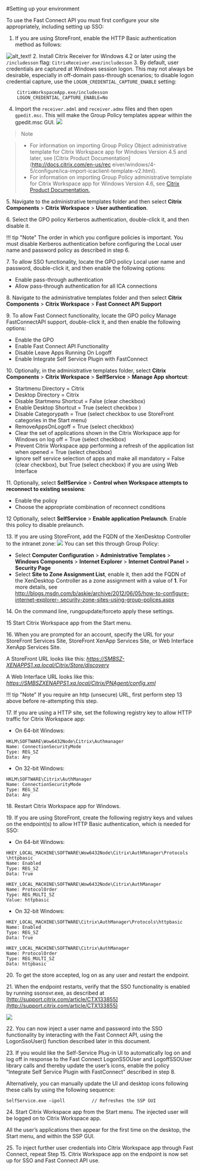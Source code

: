 #Setting up your environment

To use the Fast Connect API you must first configure your site
appropriately, including setting up SSO:

 1. If you are using StoreFront, enable the HTTP Basic authentication method as follows:

![alt_text!](./setting-up-your-environment.png)
 2. Install Citrix Receiver for Windows 4.2 or later using the `/includesson` flag: `CitrixReceiver.exe/includesson`
 3. By default, user credentials are captured at Windows session logon. This may not always be desirable, especially in off-domain pass-through scenarios; to disable logon credential capture, use the `LOGON_CREDENTIAL_CAPTURE_ENABLE` setting:

        CitrixWorkspaceApp.exe/includesson
		LOGON_CREDENTIAL_CAPTURE_ENABLE=No

 4. Import the `receiver.adml` and `receiver.admx` files and then open `gpedit.msc`. This will make the Group Policy templates appear within the gpedit.msc
GUI. ![](./gpedit-msc-gui.png)  

> Note

>-  For information on importing Group Policy Object administrative template for Citrix Workspace app for Windows Version 4.5 and later, see [Citrix Product Documentation](http://docs.citrix.com/en-us/rec eiver/windows/4-5/configure/ica-import-icaclient-template-v2.html).
>-  For information on importing Group Policy administrative template for Citrix Workspace app for Windows Version 4.6, see [Citrix Product Documentation.](http://docs.citrix.com/en-us/receiver/windows/4-6/configure/ica-import-icaclient-template-v2.html)

&#53;. Navigate to the administrative templates folder and then select **Citrix Components** > **Citrix Workspace** > **User authentication**.

&#54;. Select the GPO policy Kerberos authentication, double-click it, and then disable it.

!!! tip "Note"
		 The order in which you configure policies is important. You must disable Kerberos authentication before configuring the Local user name and password policy as described in step 6.

&#55;. To allow SSO functionality, locate the GPO policy Local user name and password, double-click it, and then enable the following options:

  * Enable pass-through authentication
  * Allow pass-through authentication for all ICA connections

&#56;. Navigate to the administrative templates folder and then select **Citrix Components** > **Citrix Workspace** > **Fast Connect API Support**

&#57;. To allow Fast Connect functionality, locate the GPO policy Manage FastConnectAPI support, double-click it, and then enable the following options:

  * Enable the GPO
  * Enable Fast Connect API Functionality 
  * Disable Leave Apps Running On Logoff
  * Enable Integrate Self Service Plugin with FastConnect

&#49;&#48;. Optionally, in the administrative templates folder, select **Citrix Components** > **Citrix Workspace** > **SelfService** > **Manage App shortcut**:

  * Startmenu Directory = Citrix
  * Desktop Directory = Citrix
  * Disable Startmenu Shortcut = False (clear checkbox)
  * Enable Desktop Shortcut = True (select checkbox )
  * Disable Categorypath = True (select checkbox to use StoreFront categories in the Start menu)
  * RemoveAppsOnLogoff = True (select checkbox)
  * Clear the set of applications shown in the Citrix Workspace app for Windows on log off = True (select checkbox)
  * Prevent Citrix Workspace app performing a refresh of the application list when opened = True (select checkbox)
  * Ignore self service selection of apps and make all mandatory = False (clear checkbox), but True (select checkbox) if you are using Web Interface

&#49;&#49;. Optionally, select **SelfService** > **Control when Workspace attempts to reconnect to existing sessions**:

  *  Enable the policy
  *  Choose the appropriate combination of reconnect conditions

&#49;&#50; Optionally, select **SelfService** > **Enable application Prelaunch**. Enable this policy to disable prelaunch.

&#49;&#51;. If you are using StoreFront, add the FQDN of the XenDesktop Controller to the intranet zone: ![](./add-fqdn.png)
You can set this through Group Policy:

* Select **Computer Configuration** > **Administrative Templates** > **Windows Components** > **Internet Explorer** > **Internet Control Panel** > **Security Page**
* Select **Site to Zone Assignment List**, enable it, then add the FQDN of the XenDesktop Controller as a zone assignment with a value of **1**. For more details, see
[http://blogs.msdn.com/b/askie/archive/2012/06/05/how-to-configure-internet-explorer- security-zone-sites-using-group-polices.aspx]()

&#49;&#52;. On the command line, rungpupdate/forceto apply these settings.

&#49;&#53; Start Citrix Workspace app from the Start menu.

&#49;&#54;. When you are prompted for an account, specify the URL for your StoreFront Services Site, StoreFront XenApp Services Site, or Web Interface XenApp Services Site.

A StoreFront URL looks like this: *https://SMBSZ-XENAPPS1.xa.local/Citrix/Store/discovery*

A Web Interface URL looks like this: *https://SMBSZXENAPPS1.xa.local/Citrix/PNAgent/config.xml*

!!! tip "Note"
		If you require an http (unsecure) URL, first perform step 13 above before re-attempting this step.

&#49;&#55;. If you are using a HTTP site, set the following registry key to allow HTTP traffic for Citrix Workspace app:

* On 64-bit Windows:

```
HKLM\SOFTWARE\Wow6432Node\Citrix\Authmanager
Name: ConnectionSecurityMode
Type: REG_SZ
Data: Any
```
* On 32-bit Windows:

```
HKLM\SOFTWARE\Citrix\AuthManager
Name: ConnectionSecurityMode
Type: REG_SZ
Data: Any
```
&#49;&#56;. Restart Citrix Workspace app for Windows.

&#49;&#57;. If you are using StoreFront, create the following registry keys and
values on the endpoint(s) to allow HTTP Basic authentication, which is needed for SSO:

* On 64-bit Windows:

```
HKEY_LOCAL_MACHINE\SOFTWARE\Wow6432Node\Citrix\AuthManager\Protocols
\httpbasic 
Name: Enabled
Type: REG_SZ 
Data: True
```
```
HKEY_LOCAL_MACHINE\SOFTWARE\Wow6432Node\Citrix\AuthManager 
Name: ProtocolOrder
Type: REG_MULTI_SZ
Value: httpbasic
```
* On 32-bit Windows:

```
HKEY_LOCAL_MACHINE\SOFTWARE\Citrix\AuthManager\Protocols\httpbasic 
Name: Enabled
Type: REG_SZ 
Data: True
```
```
HKEY_LOCAL_MACHINE\SOFTWARE\Citrix\AuthManager 
Name: ProtocolOrder
Type: REG_MULTI_SZ
Data: httpbasic
```

&#50;&#48;. To get the store accepted, log on as any user and restart the endpoint.

&#50;&#49;. When the endpoint restarts, verify that the SSO functionality is enabled by running ssonsvr.exe, as described at [http://support.citrix.com/article/CTX133855](http://support.citrix.com/article/CTX133855)

![](./verify-sso.png)

&#50;&#50;. You can now inject a user name and password into the SSO functionality by interacting with the Fast Connect API, using the LogonSsoUser() function described later in this document.

&#50;&#51;. If you would like the Self-Service Plug-in UI to automatically log on and log off in response to the Fast Connect LogonSSOUser and LogoffSSOUser library calls and thereby update the user’s icons, enable the policy “Integrate Self Service Plugin with FastConnect” described in step 8.

Alternatively, you can manually update the UI and desktop icons following these calls by using the following sequence:

```
SelfService.exe –ipoll 			// Refreshes the SSP GUI
```
&#50;&#52;. Start Citrix Workspace app from the Start menu. The injected user will be logged on to Citrix Workspace app.

All the user’s applications then appear for the first time on the desktop, the Start menu, and within the SSP GUI.

&#50;&#53;. To inject further user credentials into Citrix Workspace app through Fast Connect, repeat Step 15. Citrix Workspace app on the endpoint is now set up for SSO and Fast Connect API use.
